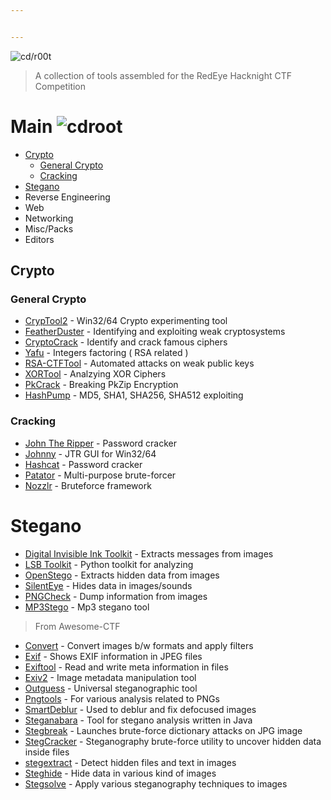 ```yaml
---


---
```


<p><img src="https://i.imgur.com/bEQAcaH.jpg" alt="cd/r00t"></p>
<blockquote>
<p>A collection of tools assembled for the RedEye Hacknight CTF Competition</p>
</blockquote>
<h1 id="main----">Main    <img src="https://img.shields.io/badge/cd-r00t-brightgreen.svg" alt="cdroot"></h1>
<ul>
<li><a href="#crypto">Crypto</a>
<ul>
<li><a href="#general-crypto">General Crypto</a></li>
<li><a href="#cracking">Cracking</a></li>
</ul>
</li>
<li><a href="#stegano">Stegano</a></li>
<li>Reverse Engineering</li>
<li>Web</li>
<li>Networking</li>
<li>Misc/Packs</li>
<li>Editors</li>
</ul>
<h2 id="crypto">Crypto</h2>
<h3 id="general-crypto">General Crypto</h3>
<ul>
<li><a href="https://www.cryptool.org/en/ct2-downloads">CrypTool2</a> - Win32/64 Crypto experimenting tool</li>
<li><a href="https://github.com/nccgroup/featherduster">FeatherDuster</a> - Identifying and exploiting weak cryptosystems</li>
<li><a href="https://sites.google.com/site/cryptocrackprogram/">CryptoCrack</a> - Identify and crack famous ciphers</li>
<li><a href="https://sourceforge.net/projects/yafu/">Yafu</a> - Integers factoring ( RSA related )</li>
<li><a href="https://github.com/Ganapati/RsaCtfTool">RSA-CTFTool</a> - Automated attacks on weak public keys</li>
<li><a href="https://github.com/hellman/xortool">XORTool</a> - Analzying XOR Ciphers</li>
<li><a href="https://www.unix-ag.uni-kl.de/%7Econrad/krypto/pkcrack.html">PkCrack</a> - Breaking PkZip Encryption</li>
<li><a href="https://github.com/bwall/HashPump">HashPump</a> - MD5, SHA1, SHA256, SHA512 exploiting</li>
</ul>
<h3 id="cracking">Cracking</h3>
<ul>
<li><a href="http://www.openwall.com/john/">John The Ripper</a> - Password cracker</li>
<li><a href="https://openwall.info/wiki/john/johnny">Johnny</a> - JTR GUI for Win32/64</li>
<li><a href="https://hashcat.net/hashcat/">Hashcat</a> - Password cracker</li>
<li><a href="https://github.com/lanjelot/patator">Patator</a> - Multi-purpose brute-forcer</li>
<li><a href="https://github.com/intrd/nozzlr">Nozzlr</a> - Bruteforce framework</li>
</ul>
<h1 id="stegano">Stegano</h1>
<ul>
<li><a href="http://diit.sourceforge.net/">Digital Invisible Ink Toolkit</a> - Extracts messages from images</li>
<li><a href="https://github.com/luca-m/lsb-toolkit">LSB Toolkit</a> - Python toolkit for analyzing</li>
<li><a href="https://www.openstego.com/">OpenStego</a> - Extracts hidden data from images</li>
<li><a href="https://silenteye.v1kings.io/">SilentEye</a> - Hides data in images/sounds</li>
<li><a href="http://www.libpng.org/pub/png/apps/pngcheck.html">PNGCheck</a> - Dump information from images</li>
<li><a href="http://www.petitcolas.net/steganography/mp3stego/">MP3Stego</a> - Mp3 stegano tool</li>
</ul>
<blockquote>
<p>From Awesome-CTF</p>
</blockquote>
<ul>
<li><a href="http://www.imagemagick.org/script/convert.php">Convert</a> - Convert images b/w formats and apply filters</li>
<li><a href="http://manpages.ubuntu.com/manpages/trusty/man1/exif.1.html">Exif</a> - Shows EXIF information in JPEG files</li>
<li><a href="https://linux.die.net/man/1/exiftool">Exiftool</a> - Read and write meta information in files</li>
<li><a href="http://www.exiv2.org/manpage.html">Exiv2</a> - Image metadata manipulation tool</li>
<li><a href="https://www.freebsd.org/cgi/man.cgi?query=outguess+&amp;apropos=0&amp;sektion=0&amp;manpath=FreeBSD+Ports+5.1-RELEASE&amp;format=html">Outguess</a> - Universal steganographic tool</li>
<li><a href="http://www.stillhq.com/pngtools/">Pngtools</a> - For various analysis related to PNGs</li>
<li><a href="https://github.com/Y-Vladimir/SmartDeblur">SmartDeblur</a> - Used to deblur and fix defocused images</li>
<li><a href="https://www.openhub.net/p/steganabara">Steganabara</a> - Tool for stegano analysis written in Java</li>
<li><a href="https://linux.die.net/man/1/stegbreak">Stegbreak</a> - Launches brute-force dictionary attacks on JPG image</li>
<li><a href="https://github.com/Paradoxis/StegCracker">StegCracker</a> - Steganography brute-force utility to uncover hidden data inside files</li>
<li><a href="https://github.com/evyatarmeged/stegextract">stegextract</a> - Detect hidden files and text in images</li>
<li><a href="http://steghide.sourceforge.net/">Steghide</a> - Hide data in various kind of images</li>
<li><a href="http://www.caesum.com/handbook/Stegsolve.jar">Stegsolve</a> - Apply various steganography techniques to images</li>
</ul>

